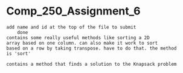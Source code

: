# Comp_250_Assignment_6
	add name and id at the top of the file to submit
		done
	contains some really useful methods like sorting a 2D
	array based on one column. can also make it work to sort
	based on a row by taking transpose. have to do that. the method
	is 'sort'

	contains a method that finds a solution to the Knapsack problem
